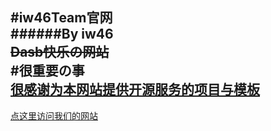 #iw46Team官网\
######By iw46\
~~Dasb快乐の网站~~\
#很重要の事\
<u>很感谢为本网站提供开源服务的项目与模板</u>
---
[点这里访问我们的网站](https://iw46teamcn.github.io/)
